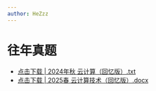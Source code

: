 ```yaml
---
author: HeZzz
---
```


# 往年真题

- [点击下载 | 2024年秋 云计算（回忆版）.txt](https://cs-speedrun.github.io/cs-speedrun-documents/%E4%BA%91%E8%AE%A1%E7%AE%97%E6%8A%80%E6%9C%AF/%E5%BE%80%E5%B9%B4%E7%9C%9F%E9%A2%98/2024%E5%B9%B4%E7%A7%8B%20%E4%BA%91%E8%AE%A1%E7%AE%97%EF%BC%88%E5%9B%9E%E5%BF%86%E7%89%88%EF%BC%89.txt)
- [点击下载 | 2025春 云计算技术（回忆版）.docx](https://cs-speedrun.github.io/cs-speedrun-documents/%E4%BA%91%E8%AE%A1%E7%AE%97%E6%8A%80%E6%9C%AF/%E5%BE%80%E5%B9%B4%E7%9C%9F%E9%A2%98/2025%E6%98%A5%20%E4%BA%91%E8%AE%A1%E7%AE%97%E6%8A%80%E6%9C%AF%EF%BC%88%E5%9B%9E%E5%BF%86%E7%89%88%EF%BC%89.docx)
